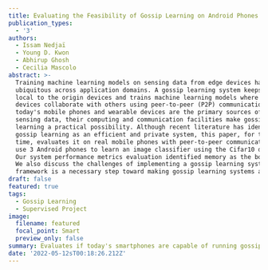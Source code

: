 ```yaml
---
title: Evaluating the Feasibility of Gossip Learning on Android Phones
publication_types:
  - '3'
authors:
  - Issam Nedjaï
  - Young D. Kwon
  - Abhirup Ghosh
  - Cecilia Mascolo
abstract: >-
  Training machine learning models on sensing data from edge devices has become
  ubiquitous across application domains. A gossip learning system keeps the data
  local to the origin devices and trains machine learning models where the
  devices collaborate with others using peer-to-peer (P2P) communication. While
  today's mobile phones and wearable devices are the primary sources of personal
  sensing data, their computing and communication facilities make gossip
  learning a practical possibility. Although recent literature has identified
  gossip learning as an efficient and private system, this paper, for the first
  time, evaluates it on real mobile phones with peer-to-peer communication. We
  use 3 Android phones to learn an image classifier using the Cifar10 dataset.
  Our system performance metrics evaluation identified memory as the bottleneck.
  We also discuss the challenges of implementing a gossip learning system. Our
  framework is a necessary step toward making gossip learning systems a reality
draft: false
featured: true
tags:
  - Gossip Learning
  - Supervised Project
image:
  filename: featured
  focal_point: Smart
  preview_only: false
summary: Evaluates if today's smartphones are capable of running gossip learning.
date: '2022-05-12sT00:18:26.212Z'
---
```

